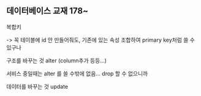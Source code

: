 ## 데이터베이스 교재 178~ 



복합키

-&gt; 꼭 테이블에 id 안 만들어줘도, 기존에 있는 속성 조합하여 primary key처럼 쓸 수 있구나



구조를 바꾸는 것 alter \(column추가 등등...\)

서비스 중일때는 alter 를 쓸 수밖에 없음... drop 할 수 없으니까

데이터를 바꾸는 것 update





